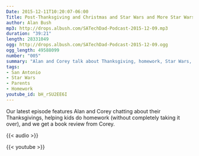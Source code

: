 ```yaml
---
Date: 2015-12-11T10:20:07-06:00
Title: Post-Thanksgiving and Christmas and Star Wars and More Star Wars and Helping with Homework
author: Alan Bush
mp3: http://drops.albush.com/SATechDad-Podcast-2015-12-09.mp3
duration: "39:21"
length: 28331049
ogg: http://drops.albush.com/SATechDad-Podcast-2015-12-09.ogg
ogg_length: 49588099
number: "005"
summary: "Alan and Corey talk about Thanksgiving, homework, Star Wars, and beer. And Dad Jokes."
tags:
- San Antonio
- Star Wars
- Parents
- Homework
youtube_id: bH_rSU2EE6I
---
```


Our latest episode features Alan and Corey chatting about their Thanksgivings, helping kids do homework (without completely taking it over), and we get a book review from Corey.
<!--more-->

{{< audio >}}

{{< youtube >}}

